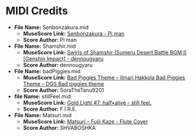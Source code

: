 # MIDI Credits

- **File Name:** Senbonzakura.mid
  - **MuseScore Link:** [Senbonzakura - Pi man](https://musescore.com/user/1759861/scores/6580169)
  - **Score Author:** Pi man
- **File Name:** Shamshir.mid
  - **MuseScore Link:** [Swirls of Shamshir (Sumeru Desert Battle BGM I) [Genshin Impact] - dennougyaru](https://www.midi.org/specifications)
  - **Score Author:** dennougyaru
- **File Name:** badPiggies.mid
  - **MuseScore Link:** [Bad Piggies Theme – Ilmari Hakkola Bad Piggies Theme – DGS Bad piggies theme](https://musescore.com/user/38652440/scores/11361871)
  - **Score Author:** SoraTheTanu9201
- **file Name:** stillFeel.mid
  - **MuseScore Link:** [Gold Light #7: half•alive - still feel.](https://musescore.com/user/32136986/scores/8511074)
  - **Score Author:** F.I.R.E.
- **File Name:** Matsuri.mid
  - **MuseScore Link:** [Matsuri – Fujii Kaze - Flute Cover](https://musescore.com/user/52172690/scores/10098085)
  - **Score Author:** SHVABOSHKA